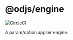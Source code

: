 # @odjs/engine

[![CircleCI](https://circleci.com/gh/odjs/engine.svg?style=svg)](https://circleci.com/gh/odjs/engine)

A param/option applier engine.
